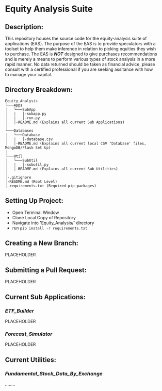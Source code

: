 # Equity Analysis Suite
## Description:
This repository houses the source code for the equity-analysis suite of applications (EAS). The purpose of the EAS is to
provide speculators with a toolset to help them make inference in relation to picking equities they wish to purchase.
The EAS is _**NOT**_ designed to give purchases recommendations and is merely a means to perform various types of stock 
analysis in a more rapid manner. No data returned should be taken as financial advice, please consult with a certified 
professional if you are seeking assitance with how to manage your capital.

## Directory Breakdown:
```
Equity_Analysis
└───Apps
│   └───SubApp
│   |   │-subapp.py
│   |   │-run.py
│   │-README.md (Explains all current Sub Applications)
│   
└───Databases
│   └───Database
│   |   │-database.csv
│   │-README.md (Explains all current local CSV 'Database' files, MongoDB/Flask Set Up)
│   
└───Util
│   └───SubUtil
│   |   │-subutil.py
│   │-README.md (Explains all current Sub Utilities) 
│
│-.gitignore
│-README.md (Root Level)
│-requirements.txt (Required pip packages)
```

## Setting Up Project: 
- Open Terminal Window
- Clone Local Copy of Repository
- Navigate into 'Equity_Analysis/' directory
- run `pip install -r requirements.txt`

## Creating a New Branch:
PLACEHOLDER

## Submitting a Pull Request:
PLACEHOLDER

## Current Sub Applications:
### _ETF_Builder_
PLACEHOLDER
### _Forecast_Simulator_
PLACEHOLDER


## Current Utilities:
### _Fundamental_Stock_Data_By_Exchange_
........

